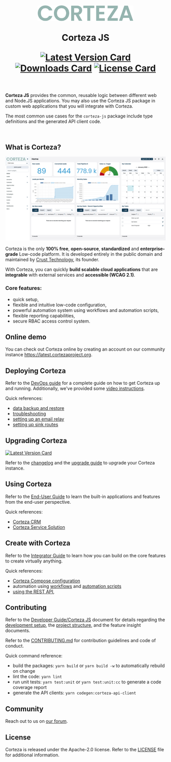 <h1 align="center">
  <img width="300px" src="https://github.com/cortezaproject/corteza-js/raw/2021.9.x/.github/assets/corteza_logo.svg" />
  <br />
  <p>Corteza JS</p>

  <div align="center">

  [![Latest Version Card](https://img.shields.io/npm/v/@cortezaproject/corteza-js)](https://img.shields.io/npm/v/@cortezaproject/corteza-js)
  [![Downloads Card](https://img.shields.io/npm/dm/@cortezaproject/corteza-js)](https://img.shields.io/npm/dm/@cortezaproject/corteza-js)
  [![License Card](https://img.shields.io/github/license/cortezaproject/corteza-js)](https://img.shields.io/github/license/cortezaproject/corteza-js)


  </div>
</h1>

<br />

**Corteza JS** provides the common, reusable logic between different web and Node.JS applications.
You may also use the Corteza JS package in custom web applications that you will integrate with Corteza.

The most common use cases for the `corteza-js` package include type definitions and the generated API client code.

<br />

## What is Corteza?

<div align="center">
  <img style="max-height: 350px;" src="https://github.com/cortezaproject/corteza-js/raw/2021.9.x/.github/assets/corteza_dashboard.png" />
</div>

Corteza is the only **100% free**, **open-source**, **standardized** and **enterprise-grade** Low-code platform.
It is developed entirely in the public domain and maintained by [Crust Technology](https://www.crust.tech/), its founder.

With Corteza, you can quickly **build scalable cloud applications** that are **integrable** with external services and **accessible (WCAG 2.1)**.

### Core features:

* quick setup,
* flexible and intuitive low-code configuration,
* powerful automation system using workflows and automation scripts,
* flexible reporting capabilities,
* secure RBAC access control system.

## Online demo

You can check out Corteza online by creating an account on our community instance https://latest.cortezaproject.org.

## Deploying Corteza

Refer to the [DevOps guide](https://docs.cortezaproject.org/corteza-docs/2021.6/devops-guide/index.html) for a complete guide on how to get Corteza up and running.
Additionally, we've provided some [video instructions](https://forum.cortezaproject.org/t/videos-on-how-to-set-up-corteza/91).

Quick references:

* [data backup and restore](https://docs.cortezaproject.org/corteza-docs/2021.6/devops-guide/maintenance/backups.html)
* [troubleshooting](https://docs.cortezaproject.org/corteza-docs/2021.6/devops-guide/maintenance/troubleshooting.html)
* [setting up an email relay](https://docs.cortezaproject.org/corteza-docs/2021.6/devops-guide/extension-requirements/email-relay.html)
* [setting up sink routes](https://docs.cortezaproject.org/corteza-docs/2021.6/devops-guide/extension-requirements/sink-route.html)

## Upgrading Corteza

[![Latest Version Card](https://img.shields.io/github/v/tag/cortezaproject/corteza-js?label=latest%20stable%20version)](https://img.shields.io/github/v/tag/cortezaproject/corteza-js?label=latest%20stable%20version)

Refer to the [changelog](https://docs.cortezaproject.org/corteza-docs/2021.6/changelog/index.html) and the [upgrade guide](https://docs.cortezaproject.org/corteza-docs/2021.6/upgrade-guide/index.html) to upgrade your Corteza instance.

## Using Corteza

Refer to the [End-User Guide](https://docs.cortezaproject.org/corteza-docs/2021.6/end-user-guide/index.html) to learn the built-in applications and features from the end-user perspective.

Quick references:

* [Corteza CRM](https://docs.cortezaproject.org/corteza-docs/2021.6/end-user-guide/crm/index.html)
* [Corteza Service Solution](https://docs.cortezaproject.org/corteza-docs/2021.6/end-user-guide/service-solution/index.html)

## Create with Corteza

Refer to the [Integrator Guide](https://docs.cortezaproject.org/corteza-docs/2021.6/integrator-guide/index.html) to learn how you can build on the core features to create virtually anything.

Quick references:

* [Corteza Compose configuration](https://docs.cortezaproject.org/corteza-docs/2021.6/integrator-guide/compose-configuration/index.html)
* automation using [workflows](https://docs.cortezaproject.org/corteza-docs/2021.6/integrator-guide/workflows/index.html) and [automation scripts](https://docs.cortezaproject.org/corteza-docs/2021.6/integrator-guide/automation-scripts/index.html)
* [using the REST API](https://docs.cortezaproject.org/corteza-docs/2021.6/integrator-guide/accessing-corteza/index.html),

## Contributing

Refer to the [Developer Guide/Corteza JS](https://docs.cortezaproject.org/corteza-docs/2021.6/developer-guide/corteza-js/index.html) document for details regarding the [development setup](https://docs.cortezaproject.org/corteza-docs/2021.6/developer-guide/corteza-js/index.html#_development_setup), the [project structure](https://docs.cortezaproject.org/corteza-docs/2021.6/developer-guide/corteza-js/structure.html), and the feature insight documents.

Refer to the [CONTRIBUTING.md](CONTRIBUTING.md) for contribution guidelines and code of conduct.

Quick command reference:

* build the packages: `yarn build` or `yarn build -w` to automatically rebuild on change
* lint the code: `yarn lint`
* run unit tests: `yarn test:unit` or `yarn test:unit:cc` to generate a code coverage report
* generate the API clients: `yarn codegen:corteza-api-client`

## Community

Reach out to us on [our forum](https://forum.cortezaproject.org/).

## License

Corteza is released under the Apache-2.0 license.
Refer to the [LICENSE](LICENSE) file for additional information.
